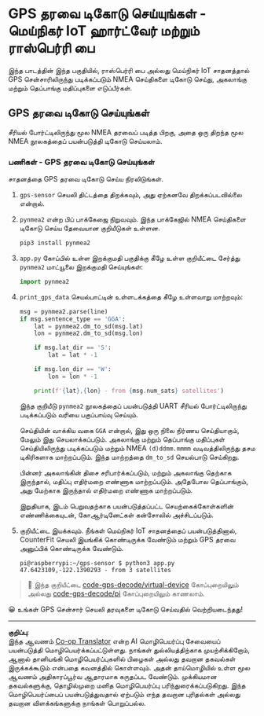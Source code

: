 <!--
CO_OP_TRANSLATOR_METADATA:
{
  "original_hash": "cbb8c285bc64c5192fae3368fb5077d2",
  "translation_date": "2025-10-11T12:00:46+00:00",
  "source_file": "3-transport/lessons/1-location-tracking/single-board-computer-gps-decode.md",
  "language_code": "ta"
}
-->
# GPS தரவை டிகோடு செய்யுங்கள் - மெய்நிகர் IoT ஹார்ட்வேர் மற்றும் ராஸ்பெர்ரி பை

இந்த பாடத்தின் இந்த பகுதியில், ராஸ்பெர்ரி பை அல்லது மெய்நிகர் IoT சாதனத்தால் GPS சென்சாரிலிருந்து படிக்கப்படும் NMEA செய்திகளை டிகோடு செய்து, அகலாங்கு மற்றும் தெப்பாங்கு மதிப்புகளை எடுப்பீர்கள்.

## GPS தரவை டிகோடு செய்யுங்கள்

சீரியல் போர்ட்டிலிருந்து மூல NMEA தரவைப் படித்த பிறகு, அதை ஒரு திறந்த மூல NMEA நூலகத்தைப் பயன்படுத்தி டிகோடு செய்யலாம்.

### பணிகள் - GPS தரவை டிகோடு செய்யுங்கள்

சாதனத்தை GPS தரவை டிகோடு செய்ய நிரலிடுங்கள்.

1. `gps-sensor` செயலி திட்டத்தை திறக்கவும், அது ஏற்கனவே திறக்கப்படவில்லை என்றால்.

1. `pynmea2` என்ற பிப் பாக்கேஜை நிறுவவும். இந்த பாக்கேஜில் NMEA செய்திகளை டிகோடு செய்ய தேவையான குறியீடுகள் உள்ளன.

    ```sh
    pip3 install pynmea2
    ```

1. `app.py` கோப்பில் உள்ள இறக்குமதி பகுதிக்கு கீழே உள்ள குறியீட்டை சேர்த்து `pynmea2` மாட்யூலை இறக்குமதி செய்யுங்கள்:

    ```python
    import pynmea2
    ```

1. `print_gps_data` செயல்பாட்டின் உள்ளடக்கத்தை கீழே உள்ளவாறு மாற்றவும்:

    ```python
    msg = pynmea2.parse(line)
    if msg.sentence_type == 'GGA':
        lat = pynmea2.dm_to_sd(msg.lat)
        lon = pynmea2.dm_to_sd(msg.lon)

        if msg.lat_dir == 'S':
            lat = lat * -1

        if msg.lon_dir == 'W':
            lon = lon * -1

        print(f'{lat},{lon} - from {msg.num_sats} satellites')
    ```

   இந்த குறியீடு `pynmea2` நூலகத்தைப் பயன்படுத்தி UART சீரியல் போர்ட்டிலிருந்து படிக்கப்படும் வரியை பகுப்பாய்வு செய்யும்.

   செய்தியின் வாக்கிய வகை `GGA` என்றால், இது ஒரு நிலை நிர்ணய செய்தியாகும், மேலும் இது செயலாக்கப்படும். அகலாங்கு மற்றும் தெப்பாங்கு மதிப்புகள் செய்தியிலிருந்து படிக்கப்படும் மற்றும் NMEA `(d)ddmm.mmmm` வடிவத்திலிருந்து தசம டிகிரிகளாக மாற்றப்படும். இந்த மாற்றத்தை `dm_to_sd` செயல்பாடு செய்கிறது.

   பின்னர் அகலாங்கின் திசை சரிபார்க்கப்படும், மற்றும் அகலாங்கு தெற்காக இருந்தால், மதிப்பு எதிர்மறை எண்ணாக மாற்றப்படும். அதேபோல தெப்பாங்கும், அது மேற்காக இருந்தால் எதிர்மறை எண்ணாக மாற்றப்படும்.

   இறுதியாக, இடம் பெறுவதற்காக பயன்படுத்தப்பட்ட செயற்கைக்கோள்களின் எண்ணிக்கையுடன், கோஆர்டினேட்கள் கன்சோலில் அச்சிடப்படும்.

1. குறியீட்டை இயக்கவும். நீங்கள் மெய்நிகர் IoT சாதனத்தைப் பயன்படுத்தினால், CounterFit செயலி இயங்கிக் கொண்டிருக்க வேண்டும் மற்றும் GPS தரவை அனுப்பிக் கொண்டிருக்க வேண்டும்.

    ```output
    pi@raspberrypi:~/gps-sensor $ python3 app.py 
    47.6423109,-122.1390293 - from 3 satellites
    ```

> 💁 இந்த குறியீட்டை [code-gps-decode/virtual-device](../../../../../3-transport/lessons/1-location-tracking/code-gps-decode/virtual-device) கோப்புறையிலும் அல்லது [code-gps-decode/pi](../../../../../3-transport/lessons/1-location-tracking/code-gps-decode/pi) கோப்புறையிலும் காணலாம்.

😀 உங்கள் GPS சென்சார் செயலி தரவுகளை டிகோடு செய்வதில் வெற்றியடைந்தது!

---

**குறிப்பு**:  
இந்த ஆவணம் [Co-op Translator](https://github.com/Azure/co-op-translator) என்ற AI மொழிபெயர்ப்பு சேவையைப் பயன்படுத்தி மொழிபெயர்க்கப்பட்டுள்ளது. நாங்கள் துல்லியத்திற்காக முயற்சிக்கிறோம், ஆனால் தானியங்கி மொழிபெயர்ப்புகளில் பிழைகள் அல்லது தவறான தகவல்கள் இருக்கக்கூடும் என்பதை கவனத்தில் கொள்ளவும். அதன் தாய்மொழியில் உள்ள மூல ஆவணம் அதிகாரப்பூர்வ ஆதாரமாக கருதப்பட வேண்டும். முக்கியமான தகவல்களுக்கு, தொழில்முறை மனித மொழிபெயர்ப்பு பரிந்துரைக்கப்படுகிறது. இந்த மொழிபெயர்ப்பைப் பயன்படுத்துவதால் ஏற்படும் எந்த தவறான புரிதல்கள் அல்லது தவறான விளக்கங்களுக்கு நாங்கள் பொறுப்பல்ல.